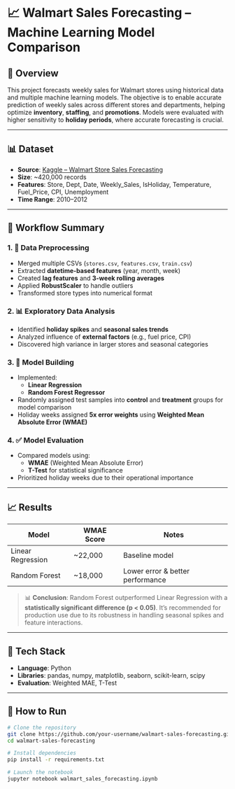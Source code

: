 # 📈 Walmart Sales Forecasting – Machine Learning Model Comparison

## 📌 Overview
This project forecasts weekly sales for Walmart stores using historical data and multiple machine learning models. The objective is to enable accurate prediction of weekly sales across different stores and departments, helping optimize **inventory**, **staffing**, and **promotions**. Models were evaluated with higher sensitivity to **holiday periods**, where accurate forecasting is crucial.

---

## 📊 Dataset
- **Source**: [Kaggle – Walmart Store Sales Forecasting](https://www.kaggle.com/c/walmart-recruiting-store-sales-forecasting)
- **Size**: ~420,000 records  
- **Features**: Store, Dept, Date, Weekly_Sales, IsHoliday, Temperature, Fuel_Price, CPI, Unemployment  
- **Time Range**: 2010–2012  

---

## 🔁 Workflow Summary

### 1. 🧹 Data Preprocessing
- Merged multiple CSVs (`stores.csv`, `features.csv`, `train.csv`)
- Extracted **datetime-based features** (year, month, week)
- Created **lag features** and **3-week rolling averages**
- Applied **RobustScaler** to handle outliers
- Transformed store types into numerical format

### 2. 📊 Exploratory Data Analysis
- Identified **holiday spikes** and **seasonal sales trends**
- Analyzed influence of **external factors** (e.g., fuel price, CPI)
- Discovered high variance in larger stores and seasonal categories

### 3. 🤖 Model Building
- Implemented:
  - **Linear Regression**
  - **Random Forest Regressor**
- Randomly assigned test samples into **control** and **treatment** groups for model comparison
- Holiday weeks assigned **5x error weights** using **Weighted Mean Absolute Error (WMAE)**

### 4. ✅ Model Evaluation
- Compared models using:
  - **WMAE** (Weighted Mean Absolute Error)
  - **T-Test** for statistical significance
- Prioritized holiday weeks due to their operational importance

---

## 📈 Results

| Model               | WMAE Score     | Notes                              |
|--------------------|----------------|-------------------------------------|
| Linear Regression   | ~22,000        | Baseline model                     |
| Random Forest       | ~18,000        | Lower error & better performance   |

> 📊 **Conclusion**: Random Forest outperformed Linear Regression with a **statistically significant difference (p < 0.05)**. It’s recommended for production use due to its robustness in handling seasonal spikes and feature interactions.

---

## 🧰 Tech Stack
- **Language**: Python  
- **Libraries**: pandas, numpy, matplotlib, seaborn, scikit-learn, scipy  
- **Evaluation**: Weighted MAE, T-Test

---

## 🚀 How to Run

```bash
# Clone the repository
git clone https://github.com/your-username/walmart-sales-forecasting.git
cd walmart-sales-forecasting

# Install dependencies
pip install -r requirements.txt

# Launch the notebook
jupyter notebook walmart_sales_forecasting.ipynb
